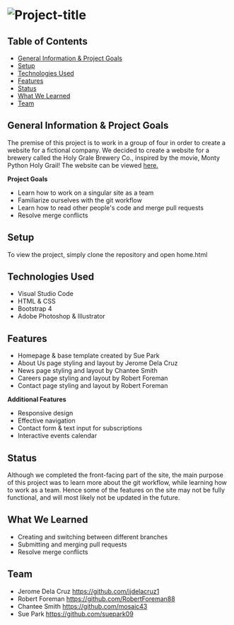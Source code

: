 # ![Project-title](https://github.com/suepark09/holy-grale-brewery/blob/master/img/holy-grail-readme.jpg)
## Table of Contents

- [General Information & Project Goals](https://github.com/suepark09/holy-grale-brewery/blob/master/README.md#general-information-&-project-goals)
- [Setup](https://github.com/suepark09/holy-grale-brewery#setup)
- [Technologies Used](https://github.com/suepark09/holy-grale-brewery#technologies-used)
- [Features](https://github.com/suepark09/holy-grale-brewery#features)
- [Status](https://github.com/suepark09/holy-grale-brewery#status)
- [What We Learned](https://github.com/suepark09/holy-grale-brewery#what-we-learned)
- [Team](https://github.com/suepark09/holy-grale-brewery#team)


## General Information & Project Goals

The premise of this project is to work in a group of four in order to create a website for a fictional company. We decided to create a website for a brewery called the Holy Grale Brewery Co., inspired by the movie, Monty Python Holy Grail! The website can be viewed [here.](https://suepark09.github.io/holy-grale-brewery/home.html)

**Project Goals**
- Learn how to work on a singular site as a team
- Familiarize ourselves with the git workflow 
- Learn how to read other people's code and merge pull requests
- Resolve merge conflicts

## Setup

To view the project, simply clone the repository and open home.html 

## Technologies Used

- Visual Studio Code
- HTML & CSS
- Bootstrap 4
- Adobe Photoshop & Illustrator

## Features

- Homepage & base template created by Sue Park
- About Us page styling and layout by Jerome Dela Cruz
- News page styling and layout by Chantee Smith
- Careers page styling and layout by Robert Foreman
- Contact page styling and layout by Robert Foreman

**Additional Features** 
- Responsive design
- Effective navigation
- Contact form & text input for subscriptions
- Interactive events calendar

## Status

Although we completed the front-facing part of the site, the main purpose of this project was to learn more about the git workflow, while learning how to work as a team. Hence some of the features on the site may not be fully functional, and will most likely not be updated in the future.

## What We Learned

- Creating and switching between different branches
- Submitting and merging pull requests
- Resolve merge conflicts

## Team

- Jerome Dela Cruz https://github.com/jjdelacruz1
- Robert Foreman https://github.com/RobertForeman88
- Chantee Smith https://github.com/mosaic43
- Sue Park https://github.com/suepark09

